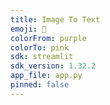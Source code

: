 ```yaml
---
title: Image To Text
emoji: 🏃
colorFrom: purple
colorTo: pink
sdk: streamlit
sdk_version: 1.32.2
app_file: app.py
pinned: false
---
```

